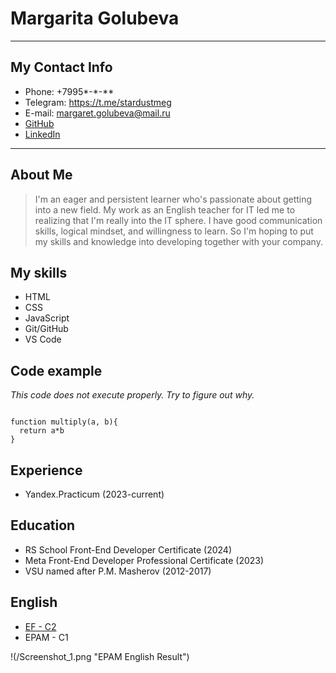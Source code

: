 # Margarita Golubeva

************

## My Contact Info

- Phone: +7995*-*-**
- Telegram: https://t.me/stardustmeg
- E-mail: margaret.golubeva@mail.ru
- [GitHub](https://github.com/Margarita-Golubeva)
- [LinkedIn](https://www.linkedin.com/in/margarita-golubeva-742605114/)

*************

## About Me

> I'm an eager and persistent learner who's passionate about getting into a new field. My work as an English teacher for IT led me to realizing that I'm really into the IT sphere. I have good communication skills, logical mindset, and willingness to learn. So I'm hoping to put my skills and knowledge into developing together with your company.

## My skills

- HTML
- CSS
- JavaScript
- Git/GitHub
- VS Code

## Code example

_This code does not execute properly. Try to figure out why._

```

function multiply(a, b){
  return a*b
}

```

## Experience

- Yandex.Practicum (2023-current)

## Education

- RS School Front-End Developer Certificate (2024)
- Meta Front-End Developer Professional Certificate (2023)
- VSU named after P.M. Masherov (2012-2017)

## English

- [EF - C2](https://www.efset.org/cert/TFJxRc)
- EPAM - C1

!(/Screenshot_1.png "EPAM English Result")